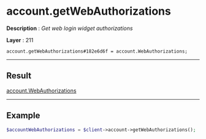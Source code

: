 # account.getWebAuthorizations

**Description** : *Get web login widget authorizations*

**Layer** : 211

```tl
account.getWebAuthorizations#182e6d6f = account.WebAuthorizations;
```

---

## Result

[account.WebAuthorizations](type/account.WebAuthorizations)

---

## Example

```php
$accountWebAuthorizations = $client->account->getWebAuthorizations();
```